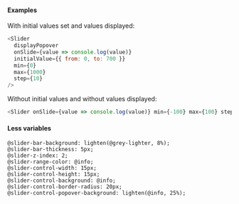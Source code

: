 #### Examples

With initial values set and values displayed:

```js
<Slider
  displayPopover
  onSlide={value => console.log(value)}
  initialValue={{ from: 0, to: 700 }}
  min={0}
  max={1000}
  step={10}
/>
```

Without initial values and without values displayed:

```js
<Slider onSlide={value => console.log(value)} min={-100} max={100} step={1} />
```

#### Less variables

```less
@slider-bar-background: lighten(@grey-lighter, 8%);
@slider-bar-thickness: 5px;
@slider-z-index: 2;
@slider-range-color: @info;
@slider-control-width: 15px;
@slider-control-height: 15px;
@slider-control-background: @info;
@slider-control-border-radius: 20px;
@slider-control-popover-background: lighten(@info, 25%);
```
